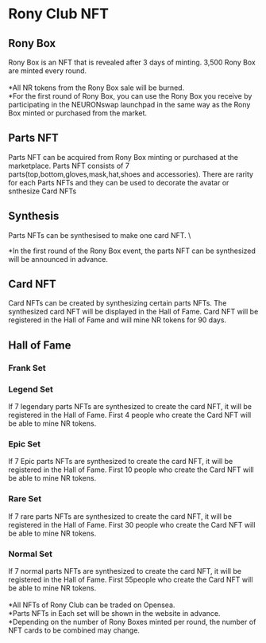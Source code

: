 # Rony Club NFT

## Rony Box

Rony Box is an NFT that is revealed after 3 days of minting. 3,500 Rony Box are minted every round.\
\
\*All NR tokens from the Rony Box sale will be burned.\
\*For the first round of Rony Box, you can use the Rony Box you receive by participating in the NEURONswap launchpad in the same way as the Rony Box minted or purchased from the market.

## Parts NFT&#x20;

Parts NFT can be acquired from Rony Box minting or purchased at the marketplace. Parts NFT consists of 7 parts(top,bottom,gloves,mask,hat,shoes and accessories). There are rarity for each Parts NFTs and they can be used to decorate the avatar or snthesize Card NFTs

## Synthesis

Parts NFTs can be synthesised to make one card NFT. \


\*In the first round of the Rony Box event, the parts NFT can be synthesized will be announced in advance.

## Card NFT

Card NFTs can be created by synthesizing certain parts NFTs. The synthesized card NFT will be displayed in the Hall of Fame. Card NFT will be registered in the Hall of Fame and will mine NR tokens for 90 days.

## Hall of Fame

### Frank Set



### Legend Set

If 7 legendary parts NFTs are synthesized to create the card NFT, it will be registered in the Hall of Fame. First 4 people who create the Card NFT will be able to mine NR tokens.

### Epic Set

If 7 Epic parts NFTs are synthesized to create the card NFT, it will be registered in the Hall of Fame. First 10 people who create the Card NFT will be able to mine NR tokens.

### Rare Set

If 7 rare parts NFTs are synthesized to create the card NFT, it will be registered in the Hall of Fame. First 30 people who create the Card NFT will be able to mine NR tokens.

### Normal Set

If 7 normal parts NFTs are synthesized to create the card NFT, it will be registered in the Hall of Fame. First 55people who create the Card NFT will be able to mine NR tokens.\
\
\*All NFTs of Rony Club can be traded on Opensea. \
\*Parts NFTs in Each set will be shown in the website in advance. \
\*Depending on the number of Rony Boxes minted per round, the number of NFT cards to be combined may change.

